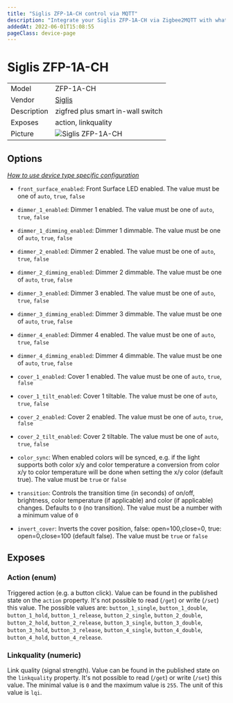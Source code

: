 ```yaml
---
title: "Siglis ZFP-1A-CH control via MQTT"
description: "Integrate your Siglis ZFP-1A-CH via Zigbee2MQTT with whatever smart home infrastructure you are using without the vendor's bridge or gateway."
addedAt: 2022-06-01T15:08:55
pageClass: device-page
---
```


<!-- !!!! -->
<!-- ATTENTION: This file is auto-generated through docgen! -->
<!-- You can only edit the "Notes"-Section between the two comment lines "Notes BEGIN" and "Notes END". -->
<!-- Do not use h1 or h2 heading within "## Notes"-Section. -->
<!-- !!!! -->

# Siglis ZFP-1A-CH

|     |     |
|-----|-----|
| Model | ZFP-1A-CH  |
| Vendor  | [Siglis](/supported-devices/#v=Siglis)  |
| Description | zigfred plus smart in-wall switch |
| Exposes | action, linkquality |
| Picture | ![Siglis ZFP-1A-CH](https://www.zigbee2mqtt.io/images/devices/ZFP-1A-CH.jpg) |


<!-- Notes BEGIN: You can edit here. Add "## Notes" headline if not already present. -->


<!-- Notes END: Do not edit below this line -->


## Options
*[How to use device type specific configuration](../guide/configuration/devices-groups.md#specific-device-options)*

* `front_surface_enabled`: Front Surface LED enabled. The value must be one of `auto`, `true`, `false`

* `dimmer_1_enabled`: Dimmer 1 enabled. The value must be one of `auto`, `true`, `false`

* `dimmer_1_dimming_enabled`: Dimmer 1 dimmable. The value must be one of `auto`, `true`, `false`

* `dimmer_2_enabled`: Dimmer 2 enabled. The value must be one of `auto`, `true`, `false`

* `dimmer_2_dimming_enabled`: Dimmer 2 dimmable. The value must be one of `auto`, `true`, `false`

* `dimmer_3_enabled`: Dimmer 3 enabled. The value must be one of `auto`, `true`, `false`

* `dimmer_3_dimming_enabled`: Dimmer 3 dimmable. The value must be one of `auto`, `true`, `false`

* `dimmer_4_enabled`: Dimmer 4 enabled. The value must be one of `auto`, `true`, `false`

* `dimmer_4_dimming_enabled`: Dimmer 4 dimmable. The value must be one of `auto`, `true`, `false`

* `cover_1_enabled`: Cover 1 enabled. The value must be one of `auto`, `true`, `false`

* `cover_1_tilt_enabled`: Cover 1 tiltable. The value must be one of `auto`, `true`, `false`

* `cover_2_enabled`: Cover 2 enabled. The value must be one of `auto`, `true`, `false`

* `cover_2_tilt_enabled`: Cover 2 tiltable. The value must be one of `auto`, `true`, `false`

* `color_sync`: When enabled colors will be synced, e.g. if the light supports both color x/y and color temperature a conversion from color x/y to color temperature will be done when setting the x/y color (default true). The value must be `true` or `false`

* `transition`: Controls the transition time (in seconds) of on/off, brightness, color temperature (if applicable) and color (if applicable) changes. Defaults to `0` (no transition). The value must be a number with a minimum value of `0`

* `invert_cover`: Inverts the cover position, false: open=100,close=0, true: open=0,close=100 (default false). The value must be `true` or `false`


## Exposes

### Action (enum)
Triggered action (e.g. a button click).
Value can be found in the published state on the `action` property.
It's not possible to read (`/get`) or write (`/set`) this value.
The possible values are: `button_1_single`, `button_1_double`, `button_1_hold`, `button_1_release`, `button_2_single`, `button_2_double`, `button_2_hold`, `button_2_release`, `button_3_single`, `button_3_double`, `button_3_hold`, `button_3_release`, `button_4_single`, `button_4_double`, `button_4_hold`, `button_4_release`.

### Linkquality (numeric)
Link quality (signal strength).
Value can be found in the published state on the `linkquality` property.
It's not possible to read (`/get`) or write (`/set`) this value.
The minimal value is `0` and the maximum value is `255`.
The unit of this value is `lqi`.


